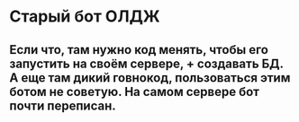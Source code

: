 # Старый бот ОЛДЖ

## Если что, там нужно код менять, чтобы его запустить на своём сервере, + создавать БД. А еще там дикий говнокод, пользоваться этим ботом не советую. На самом сервере бот почти переписан.
